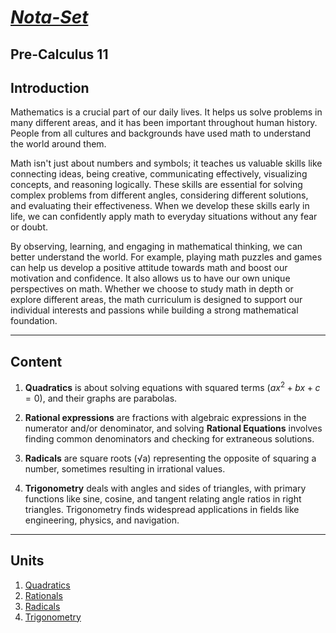 # [***Nota-Set***](index.md)
## <i class="fa-solid fa-circle-xmark"></i> Pre-Calculus 11
## **Introduction**

Mathematics is a crucial part of our daily lives. It helps us solve problems in many different areas, and it has been important throughout human history. People from all cultures and backgrounds have used math to understand the world around them.

Math isn't just about numbers and symbols; it teaches us valuable skills like connecting ideas, being creative, communicating effectively, visualizing concepts, and reasoning logically. These skills are essential for solving complex problems from different angles, considering different solutions, and evaluating their effectiveness. When we develop these skills early in life, we can confidently apply math to everyday situations without any fear or doubt.

By observing, learning, and engaging in mathematical thinking, we can better understand the world. For example, playing math puzzles and games can help us develop a positive attitude towards math and boost our motivation and confidence. It also allows us to have our own unique perspectives on math. Whether we choose to study math in depth or explore different areas, the math curriculum is designed to support our individual interests and passions while building a strong mathematical foundation.

---

## Content

1. **Quadratics** is about solving equations with squared terms ($ax^2 + bx + c = 0$), and their graphs are parabolas. 

2. **Rational expressions** are fractions with algebraic expressions in the numerator and/or denominator, and solving **Rational Equations** involves finding common denominators and checking for extraneous solutions. 

3. **Radicals** are square roots (√a) representing the opposite of squaring a number, sometimes resulting in irrational values. 
    
4. **Trigonometry** deals with angles and sides of triangles, with primary functions like sine, cosine, and tangent relating angle ratios in right triangles. Trigonometry finds widespread applications in fields like engineering, physics, and navigation.

---

## **Units**

1. [<i class="fa-solid fa-superscript"></i> Quadratics](/pc11/quad.md)
2. [<i class="fa-solid fa-divide"></i> Rationals](/pc11/ratio.md)
3. [<i class="fa-solid fa-square-root-variable"></i> Radicals](/pc11/radi.md)
4. [<i class="fa-solid fa-calculator"></i> Trigonometry](/pc11/trig.md)

<link rel="stylesheet" href="https://cdnjs.cloudflare.com/ajax/libs/font-awesome/6.3.0/css/all.min.css">
